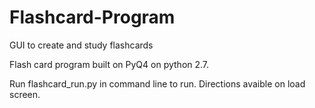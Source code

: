 # Flashcard-Program
GUI to create and study flashcards

Flash card program built on PyQ4 on python 2.7.   

Run flashcard_run.py in command line to run.  Directions avaible on load screen. 
